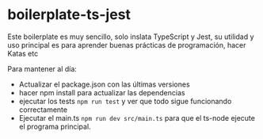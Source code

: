 # boilerplate-ts-jest

Este boilerplate es muy sencillo, solo inslata TypeScript y Jest, su utilidad y uso principal es para aprender buenas prácticas de programación, hacer Katas etc

Para mantener al día:

- Actualizar el package.json con las últimas versiones
- hacer npm install para actualizar las dependencias
- ejecutar los tests `npm run test` y ver que todo sigue funcionando correctamente
- Ejecutar el main.ts `npm run dev src/main.ts` para que el ts-node ejecute el programa principal.
